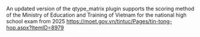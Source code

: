 An updated version of the qtype_matrix plugin supports the scoring method of the Ministry of Education and Training of Vietnam for the national high school exam from 2025 https://moet.gov.vn/tintuc/Pages/tin-tong-hop.aspx?ItemID=8979
